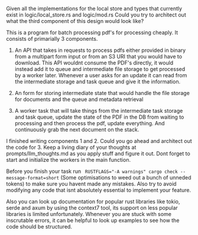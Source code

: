 Given all the implementations for the local store and types that currently exist in logic/local_store.rs and logic/mod.rs Could you try to architect out what the third component of this design would look like?

This is a program for batch processing pdf's for processing cheaply. It consists of primarially 3 components.

1. An API that takes in requests to process pdfs either provided in binary from a multipart form input or from an S3 URI that you would have to download. This API wouldnt consume the PDF's directly, it would instead add it to queue and intermediate file storage to get processed by a worker later. Whenever a user asks for an update it can read from the intermediate storage and task queue and give it the information.

2. An form for storing intermediate state that would handle the file storage for documents and the queue and metadata retrieval

3. A worker task that will take things from the intermediate task storage and task queue, update the state of the PDF in the DB from waiting to processing and then process the pdf, update everything. And continuously grab the next document on the stack.



I finished writing components 1 and 2. Could you go ahead and architect out the code for 3. Keep a living diary of your thoughts at prompts/llm_thoughts.md as you apply stuff and figure it out. Dont forget to start and initialize the workers in the main function.


Before you finish your task run ` RUSTFLAGS="-A warnings" cargo check --message-format=short` (Some optimisations to weed out a bunch of unneded tokens) to make sure you havent made any mistakes. Also try to avoid modifying any code that isnt absolutely essential to implement your feature.

Also you can look up documentation for popular rust libraries like tokio, serde and axum by using the context7 tool, its support on less popular libraries is limited unfortunately. Whenever you are stuck with some inscrutable errors, it can be helpful to look up examples to see how the code should be structured.

